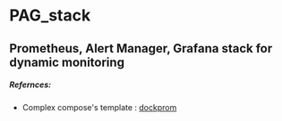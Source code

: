# PAG_stack

## Prometheus, Alert Manager, Grafana stack for dynamic monitoring




##### Refernces:
- Complex compose's template : [dockprom](https://github.com/stefanprodan/dockprom)


